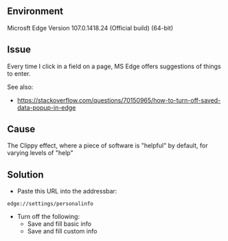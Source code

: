 ## Environment

Microsft Edge Version 107.0.1418.24 (Official build) (64-bit)

## Issue

Every time I click in a field on a page, MS Edge offers suggestions of things to enter.

See also:
* https://stackoverflow.com/questions/70150965/how-to-turn-off-saved-data-popup-in-edge

## Cause

The Clippy effect, where a piece of software is "helpful" by default, for varying levels of "help"

## Solution

* Paste this URL into the addressbar:

```
edge://settings/personalinfo
```

* Turn off the following:
  * Save and fill basic info
  * Save and fill custom info
